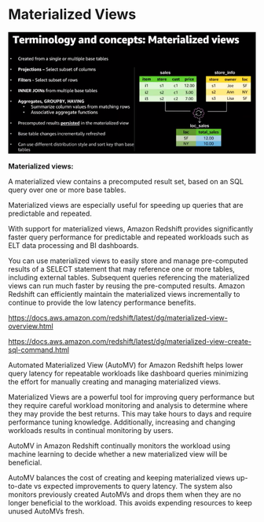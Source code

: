 # Materialized Views

![Materialized Views](../pics/MaterializedViews.PNG)

**Materialized views:**

A materialized view contains a precomputed result set, based on an SQL query over one or more base tables.

Materialized views are especially useful for speeding up queries that are predictable and repeated.

With support for materialized views, Amazon Redshift provides significantly faster query performance for predictable and repeated workloads such as ELT data processing and BI dashboards.

You can use materialized views to easily store and manage pre-computed results of a SELECT statement that may reference one or more tables, including external tables. Subsequent queries referencing the materialized views can run much faster by reusing the pre-computed results. Amazon Redshift can efficiently maintain the materialized views incrementally to continue to provide the low latency performance benefits.

https://docs.aws.amazon.com/redshift/latest/dg/materialized-view-overview.html

https://docs.aws.amazon.com/redshift/latest/dg/materialized-view-create-sql-command.html

Automated Materialized View (AutoMV) for Amazon Redshift helps lower query latency for repeatable workloads like dashboard queries minimizing the effort for manually creating and managing materialized views. 

Materialized Views are a powerful tool for improving query performance but they require careful workload monitoring and analysis to determine where they may provide the best returns. This may take hours to days and require performance tuning knowledge. Additionally, increasing and changing workloads results in continual monitoring by users.

AutoMV in Amazon Redshift continually monitors the workload using machine learning to decide whether a new materialized view will be beneficial.

AutoMV balances the cost of creating and keeping materialized views up-to-date vs expected improvements to query latency. The system also monitors previously created AutoMVs and drops them when they are no longer beneficial to the workload. This avoids expending resources to keep unused AutoMVs fresh.
